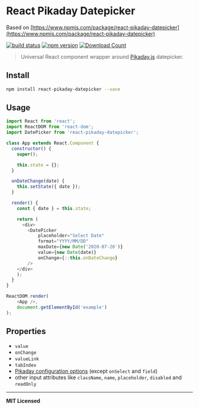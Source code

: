 # React Pikaday Datepicker

Based on [https://www.npmjs.com/package/react-pikaday-datepicker](https://www.npmjs.com/package/react-pikaday-datepicker)

[![build status](http://img.shields.io/travis/rmdort/react-pikaday-datepicker.svg?style=flat)](https://travis-ci.org/rmdort/react-pikaday-datepicker)
[![npm version](http://badge.fury.io/js/react-pikaday-datepicker.svg)](http://badge.fury.io/js/react-pikaday-component)
[![Download Count](http://img.shields.io/npm/dm/react-pikaday-datepicker.svg?style=flat)](http://www.npmjs.com/package/react-pikaday-datepicker)

> Universal React component wrapper around [Pikaday.js](https://github.com/dbushell/Pikaday) datepicker.


## Install

```bash
npm install react-pikaday-datepicker --save
```

## Usage

```javascript
import React from 'react';
import ReactDOM from 'react-dom';
import DatePicker from 'react-pikaday-datepicker';

class App extends React.Component {
  constructor() {
    super();

    this.state = {};
  }

  onDateChange(date) {
    this.setState({ date });
  }

  render() {
    const { date } = this.state;

    return (
      <div>
        <DatePicker 
            placeholder="Select Date"
            format="YYYY/MM/DD"
            maxDate={new Date('2020-07-26')}
            value={new Date(date)}
            onChange={::this.onDateChange}
        />
    </div>
    );
  }
}

ReactDOM.render(
    <App />,
    document.getElementById('example')
);
```

## Properties

- `value`
- `onChange`
- `valueLink`
- `tabIndex`
- [Pikaday configuration options](https://github.com/dbushell/Pikaday#configuration) (except `onSelect` and `field`)
- other input attributes like `className`, `name`, `placeholder`, `disabled` and `readOnly`

---

**MIT Licensed**
